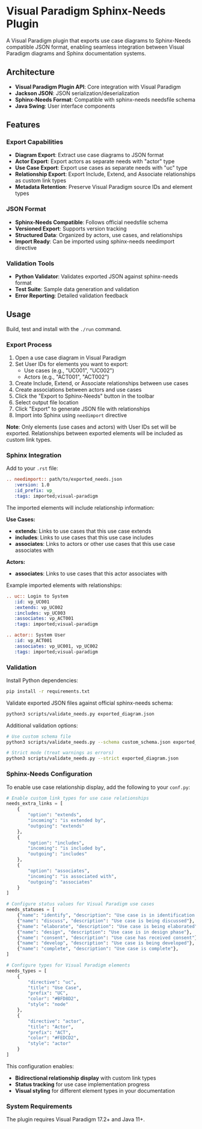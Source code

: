 # Visual Paradigm Sphinx-Needs Plugin

A Visual Paradigm plugin that exports use case diagrams to Sphinx-Needs compatible JSON format,
enabling seamless integration between Visual Paradigm diagrams and Sphinx documentation systems.

## Architecture

- **Visual Paradigm Plugin API**: Core integration with Visual Paradigm
- **Jackson JSON**: JSON serialization/deserialization
- **Sphinx-Needs Format**: Compatible with sphinx-needs needsfile schema
- **Java Swing**: User interface components

## Features

### Export Capabilities

- **Diagram Export**: Extract use case diagrams to JSON format
- **Actor Export**: Export actors as separate needs with "actor" type
- **Use Case Export**: Export use cases as separate needs with "uc" type
- **Relationship Export**: Export Include, Extend, and Associate relationships as custom link types
- **Metadata Retention**: Preserve Visual Paradigm source IDs and element types

### JSON Format

- **Sphinx-Needs Compatible**: Follows official needsfile schema
- **Versioned Export**: Supports version tracking
- **Structured Data**: Organized by actors, use cases, and relationships
- **Import Ready**: Can be imported using sphinx-needs needimport directive

### Validation Tools

- **Python Validator**: Validates exported JSON against sphinx-needs format
- **Test Suite**: Sample data generation and validation
- **Error Reporting**: Detailed validation feedback

## Usage

Build, test and install with the `./run` command.

### Export Process

1. Open a use case diagram in Visual Paradigm
2. Set User IDs for elements you want to export:
   - Use cases (e.g., "UC001", "UC002")
   - Actors (e.g., "ACT001", "ACT002")
3. Create Include, Extend, or Associate relationships between use cases
4. Create associations between actors and use cases
5. Click the "Export to Sphinx-Needs" button in the toolbar
6. Select output file location
7. Click "Export" to generate JSON file with relationships
8. Import into Sphinx using `needimport` directive

**Note**: Only elements (use cases and actors) with User IDs set will be exported. Relationships between exported elements will be included as custom link types.

### Sphinx Integration

Add to your `.rst` file:

```rst
.. needimport:: path/to/exported_needs.json
   :version: 1.0
   :id_prefix: vp_
   :tags: imported;visual-paradigm
```

The imported elements will include relationship information:

**Use Cases:**
- **extends**: Links to use cases that this use case extends
- **includes**: Links to use cases that this use case includes
- **associates**: Links to actors or other use cases that this use case associates with

**Actors:**
- **associates**: Links to use cases that this actor associates with

Example imported elements with relationships:
```rst
.. uc:: Login to System
   :id: vp_UC001
   :extends: vp_UC002
   :includes: vp_UC003
   :associates: vp_ACT001
   :tags: imported;visual-paradigm

.. actor:: System User
   :id: vp_ACT001
   :associates: vp_UC001, vp_UC002
   :tags: imported;visual-paradigm
```

### Validation

Install Python dependencies:
```bash
pip install -r requirements.txt
```

Validate exported JSON files against official sphinx-needs schema:
```bash
python3 scripts/validate_needs.py exported_diagram.json
```

Additional validation options:
```bash
# Use custom schema file
python3 scripts/validate_needs.py --schema custom_schema.json exported_diagram.json

# Strict mode (treat warnings as errors)
python3 scripts/validate_needs.py --strict exported_diagram.json
```

### Sphinx-Needs Configuration

To enable use case relationship display, add the following to your `conf.py`:

```python
# Enable custom link types for use case relationships
needs_extra_links = [
    {
        "option": "extends",
        "incoming": "is extended by",
        "outgoing": "extends"
    },
    {
        "option": "includes",
        "incoming": "is included by",
        "outgoing": "includes"
    },
    {
        "option": "associates",
        "incoming": "is associated with",
        "outgoing": "associates"
    }
]

# Configure status values for Visual Paradigm use cases
needs_statuses = [
    {"name": "identify", "description": "Use case is in identification phase"},
    {"name": "discuss", "description": "Use case is being discussed"},
    {"name": "elaborate", "description": "Use case is being elaborated"},
    {"name": "design", "description": "Use case is in design phase"},
    {"name": "consent", "description": "Use case has received consent"},
    {"name": "develop", "description": "Use case is being developed"},
    {"name": "complete", "description": "Use case is complete"},
]

# Configure types for Visual Paradigm elements
needs_types = [
    {
        "directive": "uc",
        "title": "Use Case",
        "prefix": "UC",
        "color": "#BFD8D2",
        "style": "node"
    },
    {
        "directive": "actor",
        "title": "Actor",
        "prefix": "ACT",
        "color": "#FEDCD2",
        "style": "actor"
    }
]
```

This configuration enables:
- **Bidirectional relationship display** with custom link types
- **Status tracking** for use case implementation progress
- **Visual styling** for different element types in your documentation

### System Requirements

The plugin requires Visual Paradigm 17.2+ and Java 11+.
